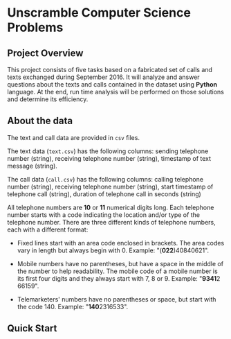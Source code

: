# Unscramble Computer Science  Problems
## Project Overview
This project consists of five tasks based on a fabricated set of calls and texts exchanged during September 2016. It will analyze and answer questions about the texts and calls contained in the dataset using **Python** language. At the end, run time analysis will be performed on those solutions and determine its efficiency.

## About the data
The text and call data are provided in `csv` files.

The text data (`text.csv`) has the following columns: sending telephone number (string), receiving telephone number (string), timestamp of text message (string).

The call data (`call.csv`) has the following columns: calling telephone number (string), receiving telephone number (string), start timestamp of telephone call (string), duration of telephone call in seconds (string)

All telephone numbers are **10** or **11** numerical digits long. Each telephone number starts with a code indicating the location and/or type of the telephone number. There are three different kinds of telephone numbers, each with a different format:

- Fixed lines start with an area code enclosed in brackets. The area codes vary in length but always begin with 0. Example: "(**022**)40840621".

- Mobile numbers have no parentheses, but have a space in the middle of the number to help readability. The mobile code of a mobile number is its first four digits and they always start with 7, 8 or 9. Example: "**9341**2 66159".

- Telemarketers' numbers have no parentheses or space, but start with the code 140. Example: "**140**2316533".

## Quick Start

